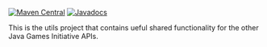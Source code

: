 [![Maven Central](https://img.shields.io/maven-central/v/net.java.jutils/jutils.svg)](https://maven-badges.herokuapp.com/maven-central/net.java.jutils/jutils)
[![Javadocs](http://www.javadoc.io/badge/net.java.jutils/jutils.svg)](http://www.javadoc.io/doc/net.java.jutils/jutils)


This is the utils project that contains ueful shared functionality for the other Java Games Initiative APIs.
